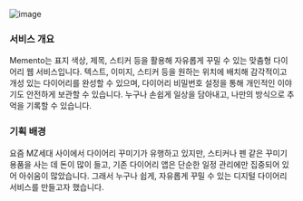 ![image](https://github.com/user-attachments/assets/e8fe6c31-af2e-4091-8603-df684c04d56b)

### 서비스 개요
Memento는 표지 색상, 제목, 스티커 등을 활용해 자유롭게 꾸밀 수 있는 맞춤형 다이어리 웹 서비스입니다.
텍스트, 이미지, 스티커 등을 원하는 위치에 배치해
감각적이고 개성 있는 다이어리를 완성할 수 있으며,
다이어리 비밀번호 설정을 통해 개인적인 이야기도 안전하게 보관할 수 있습니다.
누구나 손쉽게 일상을 담아내고, 나만의 방식으로 추억을 기록할 수 있습니다.

### 기획 배경
요즘 MZ세대 사이에서 다이어리 꾸미기가 유행하고 있지만, 
스티커나 펜 같은 꾸미기 용품을 사는 데 돈이 많이 들고, 
기존 다이어리 앱은 단순한 일정 관리에만 집중되어 있어 아쉬움이 많았습니다. 
그래서 누구나 쉽게, 자유롭게 꾸밀 수 있는 디지털 다이어리 서비스를 만들고자 했습니다.
